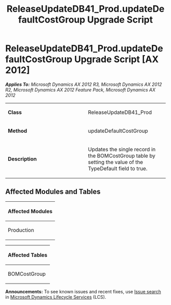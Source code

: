 ﻿---
title: ReleaseUpdateDB41_Prod.updateDefaultCostGroup Upgrade Script
TOCTitle: ReleaseUpdateDB41_Prod.updateDefaultCostGroup Upgrade Script
ms:assetid: abcd398d-eb18-51f3-0416-83602debfa07
ms:mtpsurl: https://msdn.microsoft.com/en-us/library/JJ686477(v=AX.60)
ms:contentKeyID: 49710432
ms.date: 05/18/2015
mtps_version: v=AX.60
---

# ReleaseUpdateDB41\_Prod.updateDefaultCostGroup Upgrade Script [AX 2012]


_**Applies To:** Microsoft Dynamics AX 2012 R3, Microsoft Dynamics AX 2012 R2, Microsoft Dynamics AX 2012 Feature Pack, Microsoft Dynamics AX 2012_

<table>
<colgroup>
<col style="width: 50%" />
<col style="width: 50%" />
</colgroup>
<tbody>
<tr class="odd">
<td><p><strong>Class</strong></p></td>
<td><p>ReleaseUpdateDB41_Prod</p></td>
</tr>
<tr class="even">
<td><p><strong>Method</strong></p></td>
<td><p>updateDefaultCostGroup</p></td>
</tr>
<tr class="odd">
<td><p><strong>Description</strong></p></td>
<td><p>Updates the single record in the BOMCostGroup table by setting the value of the TypeDefault field to true.</p></td>
</tr>
</tbody>
</table>


## Affected Modules and Tables

<table>
<colgroup>
<col style="width: 100%" />
</colgroup>
<thead>
<tr class="header">
<th><p>Affected Modules</p></th>
</tr>
</thead>
<tbody>
<tr class="odd">
<td><p>Production</p></td>
</tr>
</tbody>
</table>


<table>
<colgroup>
<col style="width: 100%" />
</colgroup>
<thead>
<tr class="header">
<th><p>Affected Tables</p></th>
</tr>
</thead>
<tbody>
<tr class="odd">
<td><p>BOMCostGroup</p></td>
</tr>
</tbody>
</table>

  
**Announcements:** To see known issues and recent fixes, use [Issue search](http://go.microsoft.com/fwlink/?linkid=389258) in [Microsoft Dynamics Lifecycle Services](http://go.microsoft.com/fwlink/?linkid=306505) (LCS).

